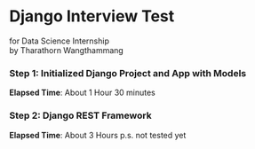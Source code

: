 # Django Interview Test
for Data Science Internship\
by Tharathorn Wangthammang

### Step 1: Initialized Django Project and App with Models
**Elapsed Time**: About 1 Hour 30 minutes

### Step 2: Django REST Framework
**Elapsed Time**: About 3 Hours 
p.s. not tested yet